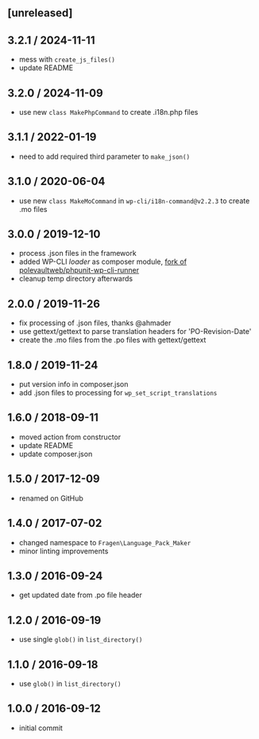 ## [unreleased]

## 3.2.1 / 2024-11-11
* mess with `create_js_files()`
* update README

## 3.2.0 / 2024-11-09
* use new `class MakePhpCommand` to create .i18n.php files

## 3.1.1 / 2022-01-19
* need to add required third parameter to `make_json()`

## 3.1.0 / 2020-06-04
* use new `class MakeMoCommand` in `wp-cli/i18n-command@v2.2.3` to create .mo files

## 3.0.0 / 2019-12-10
* process .json files in the framework
* added WP-CLI _loader_ as composer module, [fork of polevaultweb/phpunit-wp-cli-runner](https://github.com/polevaultweb/phpunit-wp-cli-runner)
* cleanup temp directory afterwards

## 2.0.0 / 2019-11-26
* fix processing of .json files, thanks @ahmader
* use gettext/gettext to parse translation headers for 'PO-Revision-Date'
* create the .mo files from the .po files with gettext/gettext

## 1.8.0 / 2019-11-24
* put version info in composer.json
* add .json files to processing for `wp_set_script_translations`

## 1.6.0 / 2018-09-11
* moved action from constructor
* update README
* update composer.json

## 1.5.0 / 2017-12-09
* renamed on GitHub

## 1.4.0 / 2017-07-02
* changed namespace to `Fragen\Language_Pack_Maker`
* minor linting improvements

## 1.3.0 / 2016-09-24
* get updated date from .po file header

## 1.2.0 / 2016-09-19
* use single `glob()` in `list_directory()`

## 1.1.0 / 2016-09-18
* use `glob()` in `list_directory()`

## 1.0.0 / 2016-09-12
* initial commit
